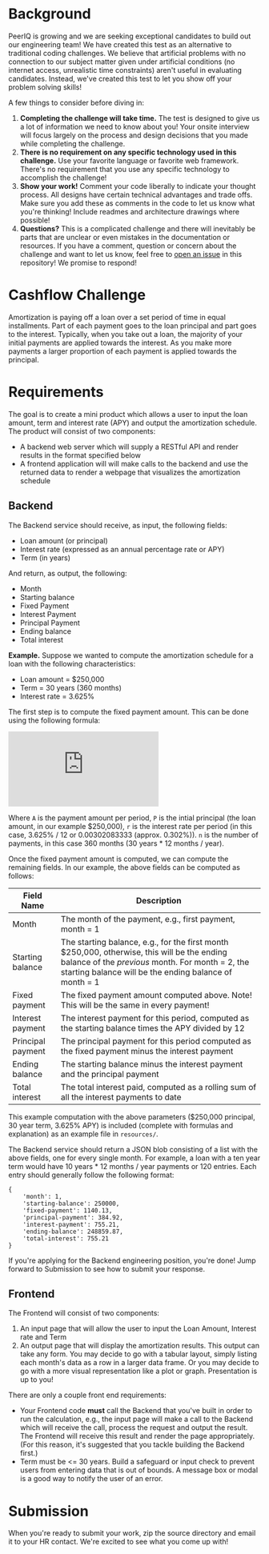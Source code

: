 # Background

PeerIQ is growing and we are seeking exceptional candidates to build out our engineering team!
We have created this test as an alternative
to traditional coding challenges. We believe that artificial problems with no
connection to our subject matter given under artificial conditions (no internet access, unrealistic time constraints) 
aren't useful in evaluating candidates. Instead, we've created this test to let you show off
your problem solving skills!

A few things to consider before diving in:

1. **Completing the challenge will take time.** The test is designed to give us a lot of information we
need to know about you! Your onsite interview will focus largely
on the process and design decisions that you made while completing the challenge. 
2. **There is no requirement on any specific technology used in this challenge.** Use your favorite
language or favorite web framework. There's no requirement that you use any specific technology to
accomplish the challenge!
3. **Show your work!** Comment your code liberally to indicate your thought process. All designs
have certain technical advantages and trade offs. Make sure you add these as comments in the code
to let us know what you're thinking! Include readmes and architecture drawings where possible!
4. **Questions?** This is a complicated challenge and there will inevitably be parts
that are unclear or even mistakes in the documentation or resources. If you have a comment, question
or concern about the challenge and want to let us know, 
feel free to [open an issue](https://github.com/peeriq/cashflow-challenge/issues/new) in this repository!
We promise to respond!

# Cashflow Challenge

Amortization is paying off a loan over a set period of time in equal installments. Part of each
payment goes to the loan principal and part goes to the interest. Typically, when you take out
a loan, the majority of your initial payments are applied towards the interest. As you make more payments a larger
proportion of each payment is applied towards the principal.


# Requirements

The goal is to create a mini product which allows a user to input the loan amount, term and
interest rate (APY) and output the amortization schedule. The product will consist of two components:

- A backend web server which will supply a RESTful API and render results in the format specified below
- A frontend application will will make calls to the backend and use the returned data to render
a webpage that visualizes the amortization schedule




## Backend

The Backend service should receive, as input, the following fields:

- Loan amount (or principal)
- Interest rate (expressed as an annual percentage rate or APY)
- Term (in years)

And return, as output, the following:

- Month
- Starting balance
- Fixed Payment
- Interest Payment
- Principal Payment
- Ending balance
- Total interest


**Example.** Suppose we wanted to compute the amortization schedule for a loan with the following characteristics:
- Loan amount = $250,000
- Term = 30 years (360 months)
- Interest rate = 3.625%


The first step is to compute the fixed payment amount. This can be done using the following formula:

![equation](https://latex.codecogs.com/gif.latex?A%20%3D%20P%20%5Cfrac%7Br%281&plus;r%29%5En%7D%7B%281&plus;r%29%5En%20-%201%7D)

Where `A` is the payment amount per period, `P` is the intial principal (the loan amount, in our example
$250,000), `r` is the interest rate per period (in this case, 3.625% / 12 or 0.00302083333 (approx. 0.302%)).
`n` is the number of payments, in this case 360 months (30 years * 12 months / year).

Once the fixed payment amount is computed, we can compute the remaining fields.
In our example, the above fields can be computed as follows:

Field Name | Description
--- | ----
Month | The month of the payment, e.g., first payment, month = 1
Starting balance | The starting balance, e.g., for the first month $250,000, otherwise, this will be the ending balance of the *previous* month. For month = 2, the starting balance will be the ending balance of month = 1
Fixed payment | The fixed payment amount computed above. Note! This will be the same in every payment!
Interest payment | The interest payment for this period, computed as the starting balance times the APY divided by 12
Principal payment | The principal payment for this period computed as the fixed payment minus the interest payment
Ending balance | The starting balance minus the interest payment and the principal payment
Total interest | The total interest paid, computed as a rolling sum of all the interest payments to date

This example computation with the above parameters ($250,000 principal, 30 year term, 3.625% APY)
is included (complete with formulas and explanation) as an example file
in `resources/`.

The Backend service should return a JSON blob consisting of a list with the above fields, one
for every single month. For example, a loan with a ten year term would have 10 years * 12 months / year
payments or 120 entries. Each entry should generally follow the following format:

```
{
    'month': 1,
    'starting-balance': 250000,
    'fixed-payment': 1140.13,
    'principal-payment': 384.92,
    'interest-payment': 755.21,
    'ending-balance': 248859.87,
    'total-interest': 755.21
}
```

If you're applying for the Backend engineering position, you're done! Jump forward to Submission to see how to
submit your response.

## Frontend

The Frontend will consist of two components:

1. An input page that will allow the user to input the Loan Amount, Interest rate and Term
2. An output page that will display the amortization results. This output can take any form. You may decide to go
with a tabular layout, simply listing each month's data as a row in a larger data frame. Or you may decide to go with
a more visual representation like a plot or graph. Presentation is up to you!

There are only a couple front end requirements:

* Your Frontend code **must** call the Backend that you've built in order to run the calculation, e.g., the input
page will make a call to the Backend which will receive the call, process the request and output the result. The 
Frontend will receive this result and render the page appropriately.
(For this reason, it's suggested that you tackle building the Backend first.)
* Term must be <= 30 years. Build a safeguard or input check to prevent users from entering data that is out of bounds. A message
box or modal is a good way to notify the user of an error.

# Submission

When you're ready to submit your work, zip the source directory
and email it to your HR contact. We're excited to see what you come up with!
